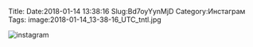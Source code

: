 Title:
Date:2018-01-14 13:38:16
Slug:Bd7oyYynMjD
Category:Инстаграм
Tags:
image:2018-01-14_13-38-16_UTC_tntl.jpg

![instagram]({attach}images/2018-01-14_13-38-16_UTC.jpg)
